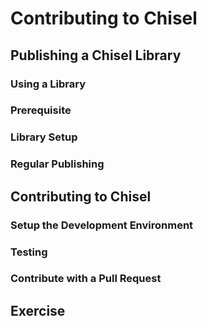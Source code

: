 # Contributing to Chisel
## Publishing a Chisel Library
### Using a Library
### Prerequisite
### Library Setup
### Regular Publishing
## Contributing to Chisel
### Setup the Development Environment
### Testing
### Contribute with a Pull Request
## Exercise
